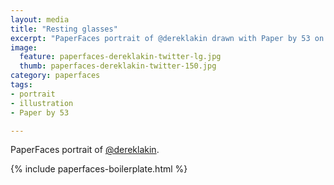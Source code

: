 ```yaml
---
layout: media
title: "Resting glasses"
excerpt: "PaperFaces portrait of @dereklakin drawn with Paper by 53 on an iPad."
image: 
  feature: paperfaces-dereklakin-twitter-lg.jpg
  thumb: paperfaces-dereklakin-twitter-150.jpg
category: paperfaces
tags: 
- portrait
- illustration
- Paper by 53

---
```


PaperFaces portrait of [@dereklakin](http://twitter.com/dereklakin).

{% include paperfaces-boilerplate.html %}